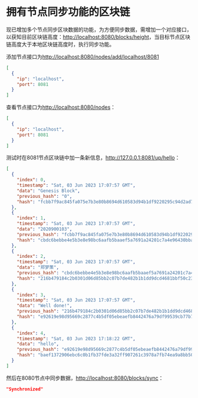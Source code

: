 # 拥有节点同步功能的区块链

现已增加多个节点同步区块数据的功能，为方便同步数据，需增加一个对应接口，以获知目前区块链高度：<http://localhost:8080/blocks/height>，当目标节点区块链高度大于本地区块链高度时，执行同步功能。

添加节点接口为<http://localhost:8080/nodes/add/localhost/8081>

```json
[
  {
    "ip": "localhost",
    "port": 8081
  }
]
```

查看节点接口为<http://localhost:8080/nodes>：

```json
[
  {
    "ip": "localhost",
    "port": 8081
  }
]
```

测试时在8081节点区块链中加一条新信息，<http://127.0.0.1:8081/up/hello>：

```json
[
  {
    "index": 0,
    "timestamp": "Sat, 03 Jun 2023 17:07:57 GMT",
    "data": "Genesis Block",
    "previous_hash": "0",
    "hash": "fcbb7f9ac845fa075e7b3e80b8694d610583d94b1df9220295c94d2ad70a283c"
  },
  {
    "index": 1,
    "timestamp": "Sat, 03 Jun 2023 17:07:57 GMT",
    "data": "2020900103",
    "previous_hash": "fcbb7f9ac845fa075e7b3e80b8694d610583d94b1df9220295c94d2ad70a283c",
    "hash": "cbdc6bebbe4e5b3e8e98bc6aafb5baaef5a7691a24201c7a4e96430bba50ae7d"
  },
  {
    "index": 2,
    "timestamp": "Sat, 03 Jun 2023 17:07:57 GMT",
    "data": "郑梦策",
    "previous_hash": "cbdc6bebbe4e5b3e8e98bc6aafb5baaef5a7691a24201c7a4e96430bba50ae7d",
    "hash": "216b479184c2b0301d06d85bb2c07b7de482b1b1dd9dcd4681bbf50c233511b6"
  },
  {
    "index": 3,
    "timestamp": "Sat, 03 Jun 2023 17:07:57 GMT",
    "data": "Well done!",
    "previous_hash": "216b479184c2b0301d06d85bb2c07b7de482b1b1dd9dcd4681bbf50c233511b6",
    "hash": "e92619e98d95669c2877c4b5df05ebeaefb8442476a79df99539cb77b796534c"
  },
  {
    "index": 4,
    "timestamp": "Sat, 03 Jun 2023 17:18:22 GMT",
    "data": "hello",
    "previous_hash": "e92619e98d95669c2877c4b5df05ebeaefb8442476a79df99539cb77b796534c",
    "hash": "baef1372906ebc6c0b1fb37fde3a32ff907261c3978a7fb74ea9a8bb509c301f"
  }
]
```

然后在8080节点中同步数据，<http://localhost:8080/blocks/sync>：

```json
"Synchronized"
```
